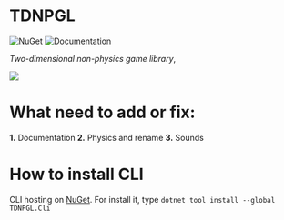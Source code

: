 TDNPGL
=============
[![NuGet](https://img.shields.io/nuget/v/TDNPGL.Core.svg?style=flat)](https://www.nuget.org/packages/TDNPGL.Core/)
[![Documentation](https://readthedocs.org/projects/tdnpgl/badge/?version=latest&style=flat)](https://tdnpgl.readthedocs.io/en/stable/index.html)

*Two-dimensional non-physics game library*,

![](https://github.com/zatrit/TDNPGL/raw/master/Icons/2DNPGL_HD.png)

What need to add or fix:
=============
**1.** Documentation
**2.** Physics and rename
**3.** Sounds

How to install CLI
==============
CLI hosting on [NuGet](https://www.nuget.org/).
For install it, type `dotnet tool install --global TDNPGL.Cli`
